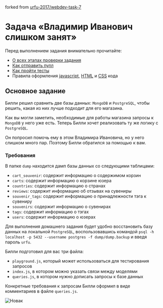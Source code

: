 forked from [urfu-2017/webdev-task-7](https://github.com/graf-m-96/webdev-task-7)

# Задача «Владимир Иванович слишком занят»

Перед выполнением задания внимательно прочитайте:

- [О всех этапах проверки задания](https://github.com/urfu-2017/guides/blob/master/workflow/overall.md)
- [Как отправить пулл](https://github.com/urfu-2017/guides/blob/master/workflow/pull.md)
- [Как пройти тесты](https://github.com/urfu-2017/guides/blob/master/workflow/test.md)
- Правила оформления [javascript](https://github.com/urfu-2017/guides/blob/master/codestyle/js.md), [HTML](https://github.com/urfu-2017/guides/blob/master/codestyle/html.md) и [CSS](https://github.com/urfu-2017/guides/blob/master/codestyle/css.md) кода

## Основное задание

Билли решил сравнить две базы данных: `MongoDB` и `PostgreSQL`, чтобы решить, какая из них лучше подходит
для его магазина.

Как вы могли заметить, необходимые для работы магазина запросы к `MongoDB` у него уже есть.
Теперь Билли хочет реализовать ту же логику с `PostgreSQL`.

Он попросил помочь ему в этом Владимира Ивановича, но у него слишком много пар.
Поэтому Билли обратился за помощью к вам.

### Требования

В папке `dump` находится дамп базы данных со следующими таблицами:
- `cart_souvenir`: содержит информацию о содержимом корзин
- `carts`: содержит информацию о корзине юзера
- `countries`: содержит информацию о странах
- `reviews`: содержит информацию об отзывах на сувениры
- `souvenir_tags`: содержит информацию о принадлежности тэга к сувениру
- `souvenirs`: содержит информацию о сувенирах
- `tags`: содержит информацию о тэгах
- `users`: содержит информацию о юзерах

Для выполнения домашнего задания будет удобно восстановить
базу данных на локальной `PostgreSQL`, воспользовавшись командой
`psql -h localhost -p 5432 --username postgres -f dump/dump.backup` и введя
пароль `urfu`.

Билли подготовил для вас три файла:
- `playground.js`, который может использоваться для тестирования запросов
- `index.js`, в котором можно указать связи между моделями
- `queries.js`, в котором нужно дописать запросы к базе данных

Конкретные требования к запросам Билли оформил в виде комментариев в файле `queries.js`.

![Новак](https://pp.userapi.com/c9436/u34304640/96566996/x_26a8b21a.jpg)
